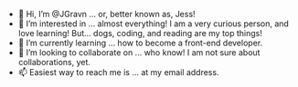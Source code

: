 - 👋 Hi, I’m @JGravn ... or, better known as, Jess!
- 👀 I’m interested in ... almost everything! I am a very curious person, and love learning! But... dogs, coding, and reading are my top things!
- 🌱 I’m currently learning ... how to become a front-end developer.
- 💞️ I’m looking to collaborate on ... who know! I am not sure about collaborations, yet.
- 📫 Easiest way to reach me is ... at my email address.

<!---
JGravn/JGravn is a ✨ special ✨ repository because its `README.md` (this file) appears on your GitHub profile.
You can click the Preview link to take a look at your changes.
--->
